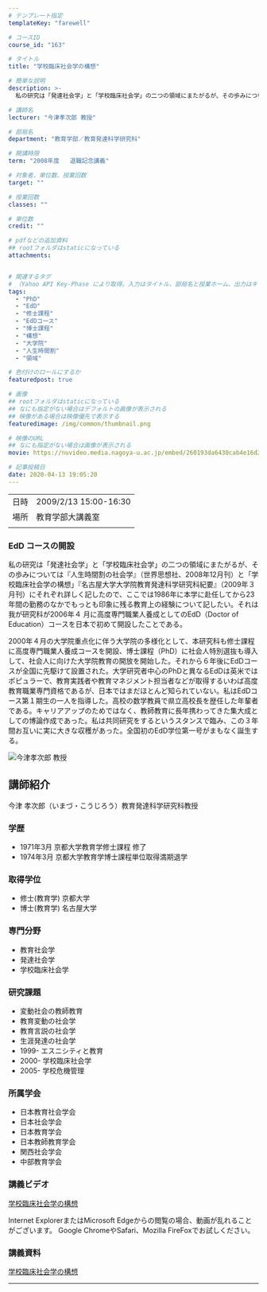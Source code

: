 ```yaml
---
# テンプレート指定
templateKey: "farewell"

# コースID
course_id: "163"

# タイトル
title: "学校臨床社会学の構想"

# 簡単な説明
description: >-
  私の研究は「発達社会学」と「学校臨床社会学」の二つの領域にまたがるが、その歩みについては『人生時間割の社会学』（世界思想社、2008年12月刊）と「学校臨床社会学の構想」『名古屋大学大学院教育発達科学研究科紀要』（2009年３月刊）にそれぞれ詳しく記したので、ここでは1986年に本学に赴任してから23年間の勤務のなかでもっとも印象に残る教育上の経験について記したい。それは我が研究科が2006年 ....

# 講師名
lecturer: "今津孝次郎 教授"

# 部局名
department: "教育学部／教育発達科学研究科"

# 開講時限
term: "2008年度	退職記念講義"

# 対象者、単位数、授業回数
target: ""

# 授業回数
classes: ""

# 単位数
credit: ""

# pdfなどの追加資料
## rootフォルダはstaticになっている
attachments:


# 関連するタグ
# （Yahoo API Key-Phase により取得。入力はタイトル、部局名と授業ホーム、出力はキーフレーズ（tags））
tags:
  - "PhD"
  - "EdD"
  - "修士課程"
  - "EdDコース"
  - "博士課程"
  - "構想"
  - "大学院"
  - "人生時間割"
  - "領域"

# 色付けのロールにするか
featuredpost: true

# 画像
## rootフォルダはstaticになっている
## なにも指定がない場合はデフォルトの画像が表示される
## 映像がある場合は映像優先で表示する
featuredimage: /img/common/thumbnail.png

# 映像のURL
## なにも指定がない場合は画像が表示される
movie: https://nuvideo.media.nagoya-u.ac.jp/embed/260193da6430cab4e16d27b69ba985cce4b2ab92

# 記事投稿日
date: 2020-04-13 19:05:20
---
```


|   |   |
|---|---|
| 日時 | 2009/2/13  15:00-16:30 |
| 場所 | 教育学部大講義室 |
|   |   |


### EdD コースの開設

私の研究は「発達社会学」と「学校臨床社会学」の二つの領域にまたがるが、その歩みについては『人生時間割の社会学』（世界思想社、2008年12月刊）と「学校臨床社会学の構想」『名古屋大学大学院教育発達科学研究科紀要』（2009年３月刊）にそれぞれ詳しく記したので、ここでは1986年に本学に赴任してから23年間の勤務のなかでもっとも印象に残る教育上の経験について記したい。それは我が研究科が2006年４ 月に高度専門職業人養成としてのEdD（Doctor of Education）コースを日本で初めて開設したことである。

2000年４月の大学院重点化に伴う大学院の多様化として、本研究科も修士課程に高度専門職業人養成コースを開設、博士課程（PhD）に社会人特別選抜も導入して、社会人に向けた大学院教育の開放を開始した。それから６年後にEdDコースが全国に先駆けて設置された。大学研究者中心のPhDと異なるEdDは英米ではポピュラーで、教育実践者や教育マネジメント担当者などが取得するいわば高度教育職業専門資格であるが、日本ではまだほとんど知られていない。私はEdDコース第１期生の一人を指導した。高校の数学教員で県立高校長を歴任した年輩者である。キャリアアップのためではなく、教師教育に長年携わってきた集大成としての博論作成であった。私は共同研究をするというスタンスで臨み、この３年間お互いに実に大きな収穫があった。全国初のEdD学位第一号がまもなく誕生する。


![今津孝次郎 教授](https://ocw.nagoya-u.jp/files/163/s_imadu.jpg) 
## 講師紹介

今津 孝次郎（いまづ・こうじろう）教育発達科学研究科教授

### 学歴

* 1971年3月 京都大学教育学修士課程 修了
* 1974年3月 京都大学教育学博士課程単位取得満期退学

### 取得学位

* 修士(教育学) 京都大学
* 博士(教育学) 名古屋大学

### 専門分野

* 教育社会学
* 発達社会学
* 学校臨床社会学

### 研究課題

* 変動社会の教師教育
* 教育変動の社会学
* 教育言説の社会学
* 生涯発達の社会学
* 1999- エスニシティと教育
* 2000- 学校臨床社会学
* 2005- 学校危機管理

### 所属学会

* 日本教育社会学会
* 日本社会学会
* 日本教育学会
* 日本教師教育学会
* 関西社会学会
* 中部教育学会


### 講義ビデオ

[学校臨床社会学の構想](https://nuvideo.media.nagoya-u.ac.jp/embed/2789f47fba126a1d3db13d832b810dbca2abb32e)

Internet ExplorerまたはMicrosoft Edgeからの閲覧の場合、動画が乱れることがございます。
Google ChromeやSafari、Mozilla FireFoxでお試しください。

### 講義資料

[学校臨床社会学の構想](https://ocw.nagoya-u.jp/files/163/imadu.pdf) 

-----